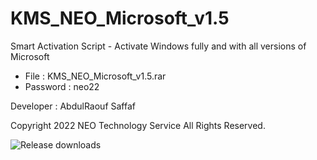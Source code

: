 # KMS_NEO_Microsoft_v1.5
Smart Activation Script - Activate Windows fully and with all versions of Microsoft

- File : KMS_NEO_Microsoft_v1.5.rar
- Password : neo22

Developer : AbdulRaouf Saffaf

Copyright 2022 NEO Technology Service All Rights Reserved.


<img src="https://camo.githubusercontent.com/49e039e4ab9fffbfbb4792c6d519bec51b60a4e4699b1caec7fc7cb68bb2c89b/68747470733a2f2f696d672e736869656c64732e696f2f6769746875622f646f776e6c6f6164732f6162626f6469313430362f4b4d535f564c5f414c4c5f41494f2f746f74616c2e737667" alt="Release downloads" data-canonical- style="max-width: 100%;">
